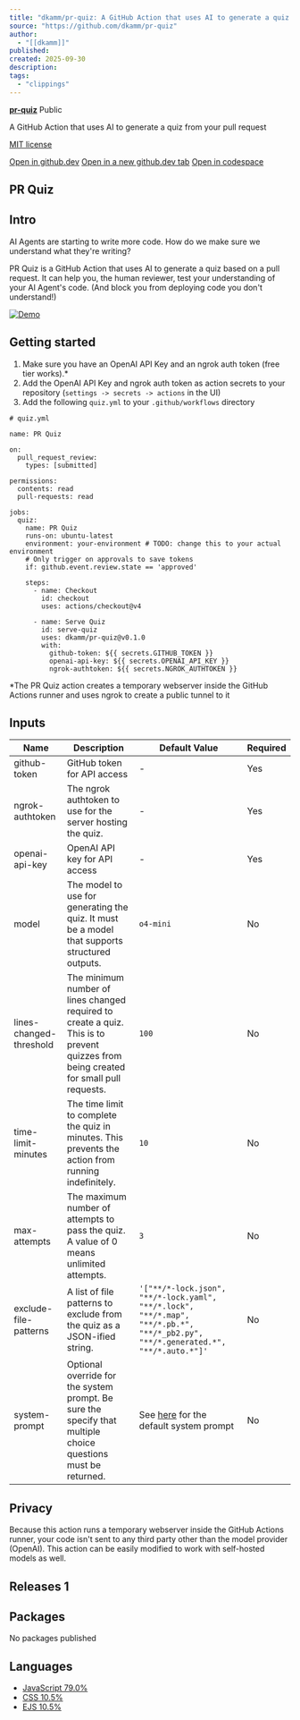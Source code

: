 ```yaml
---
title: "dkamm/pr-quiz: A GitHub Action that uses AI to generate a quiz from your pull request"
source: "https://github.com/dkamm/pr-quiz"
author:
  - "[[dkamm]]"
published:
created: 2025-09-30
description:
tags:
  - "clippings"
---
```

**[pr-quiz](https://github.com/dkamm/pr-quiz)** Public

A GitHub Action that uses AI to generate a quiz from your pull request

[MIT license](https://github.com/dkamm/pr-quiz/blob/main/LICENSE)

[Open in github.dev](https://github.dev/) [Open in a new github.dev tab](https://github.dev/) [Open in codespace](https://github.com/codespaces/new/dkamm/pr-quiz?resume=1)

## PR Quiz

## Intro

AI Agents are starting to write more code. How do we make sure we understand what they're writing?

PR Quiz is a GitHub Action that uses AI to generate a quiz based on a pull request. It can help you, the human reviewer, test your understanding of your AI Agent's code. (And block you from deploying code you don't understand!)

[![Demo](https://github.com/dkamm/pr-quiz/raw/main/assets/demo.gif)](https://github.com/dkamm/pr-quiz/blob/main/assets/demo.gif)

## Getting started

1. Make sure you have an OpenAI API Key and an ngrok auth token (free tier works).\*
2. Add the OpenAI API Key and ngrok auth token as action secrets to your repository (`settings -> secrets -> actions` in the UI)
3. Add the following `quiz.yml` to your `.github/workflows` directory
```
# quiz.yml

name: PR Quiz

on:
  pull_request_review:
    types: [submitted]

permissions:
  contents: read
  pull-requests: read

jobs:
  quiz:
    name: PR Quiz
    runs-on: ubuntu-latest
    environment: your-environment # TODO: change this to your actual environment
    # Only trigger on approvals to save tokens
    if: github.event.review.state == 'approved'

    steps:
      - name: Checkout
        id: checkout
        uses: actions/checkout@v4

      - name: Serve Quiz
        id: serve-quiz
        uses: dkamm/pr-quiz@v0.1.0
        with:
          github-token: ${{ secrets.GITHUB_TOKEN }}
          openai-api-key: ${{ secrets.OPENAI_API_KEY }}
          ngrok-authtoken: ${{ secrets.NGROK_AUTHTOKEN }}
```

\*The PR Quiz action creates a temporary webserver inside the GitHub Actions runner and uses ngrok to create a public tunnel to it

## Inputs

| Name | Description | Default Value | Required |
| --- | --- | --- | --- |
| github-token | GitHub token for API access | \- | Yes |
| ngrok-authtoken | The ngrok authtoken to use for the server hosting the quiz. | \- | Yes |
| openai-api-key | OpenAI API key for API access | \- | Yes |
| model | The model to use for generating the quiz. It must be a model that supports structured outputs. | `o4-mini` | No |
| lines-changed-threshold | The minimum number of lines changed required to create a quiz. This is to prevent quizzes from being created for small pull requests. | `100` | No |
| time-limit-minutes | The time limit to complete the quiz in minutes. This prevents the action from running indefinitely. | `10` | No |
| max-attempts | The maximum number of attempts to pass the quiz. A value of 0 means unlimited attempts. | `3` | No |
| exclude-file-patterns | A list of file patterns to exclude from the quiz as a JSON-ified string. | `'["**/*-lock.json", "**/*-lock.yaml", "**/*.lock", "**/*.map", "**/*.pb.*", "**/*_pb2.py", "**/*.generated.*", "**/*.auto.*"]'` | No |
| system-prompt | Optional override for the system prompt. Be sure the specify that multiple choice questions must be returned. | See [here](https://github.com/dkamm/pr-quiz/blob/main/src/quiz/DefaultSystemPrompt.js) for the default system prompt | No |

## Privacy

Because this action runs a temporary webserver inside the GitHub Actions runner, your code isn't sent to any third party other than the model provider (OpenAI). This action can be easily modified to work with self-hosted models as well.

## Releases 1

## Packages

No packages published  

## Languages

- [JavaScript 79.0%](https://github.com/dkamm/pr-quiz/search?l=javascript)
- [CSS 10.5%](https://github.com/dkamm/pr-quiz/search?l=css)
- [EJS 10.5%](https://github.com/dkamm/pr-quiz/search?l=ejs)